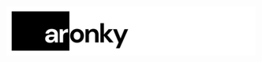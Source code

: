 <div align="center">
  <a href="https://github.com/AronkyTechnologies/.github">
    <img src="aronky (4).png" alt="Logo">
  </a>
